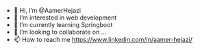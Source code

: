 - 👋 Hi, I’m @AamerHejazi
- 👀 I’m interested in web development
- 🌱 I’m currently learning Springboot
- 💞️ I’m looking to collaborate on ...
- 📫 How to reach me https://www.linkedin.com/in/aamer-hejazi/

<!---
AamerHejazi/AamerHejazi is a ✨ special ✨ repository because its `README.md` (this file) appears on your GitHub profile.
You can click the Preview link to take a look at your changes.
--->
